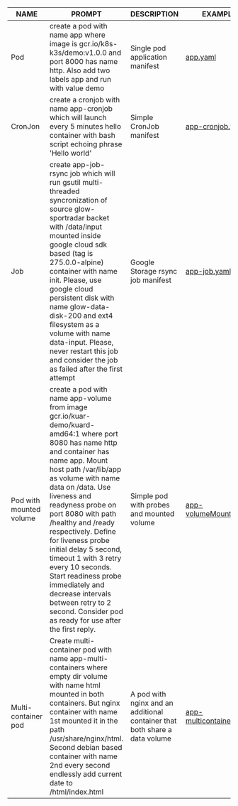| NAME     | PROMPT     | DESCRIPTION                  | EXAMPLE                            |
|----------|------------|------------------------------|------------------------------------|
| Pod      | create a pod with name app where image is gcr.io/k8s-k3s/demo:v1.0.0 and port 8000 has name http. Also add two labels app and run with value demo   | Single pod application manifest    | [app.yaml](yaml/app.yaml)|
|CronJon   | create a cronjob with name app-cronjob which will launch every 5 minutes hello container with bash script echoing phrase 'Hello world'| Simple CronJob manifest | [app-cronjob.yaml](yaml/app-cronjob.yaml)|
|Job       | create app-job-rsync job which will run gsutil multi-threaded syncronization of source glow-sportradar backet with /data/input mounted inside google cloud sdk based (tag is 275.0.0-alpine) container with name init. Please, use google cloud persistent disk with name glow-data-disk-200 and ext4 filesystem as a volume with name data-input. Please, never restart this job and consider the job as failed after the first attempt | Google Storage rsync job manifest | [app-job.yaml](yaml/app-job.yaml)|
| Pod with mounted volume | create a pod with name app-volume from image gcr.io/kuar-demo/kuard-amd64:1 where port 8080 has name http and container has name app. Mount host path /var/lib/app as volume with name data on /data. Use liveness and readyness probe on port 8080 with path /healthy and /ready respectively. Define for liveness probe initial delay 5 second, timeout 1 with 3 retry every 10 seconds. Start readiness probe immediately and decrease intervals between retry to 2 second. Consider pod as ready for use after the first reply. | Simple pod with probes and mounted volume | [app-volumeMounts.yaml](yaml/app-volumeMounts.yaml) |
| Multi-container pod | Create multi-container pod with name app-multi-containers where empty dir volume with name html mounted in both containers. But nginx container with name 1st mounted it in the path /usr/share/nginx/html. Second debian based container with name 2nd every second endlessly add current date to /html/index.html | A pod with nginx and an additional container that both share a data volume | [app-multicontainer.yaml](yaml/app-multicontainer.yaml) |